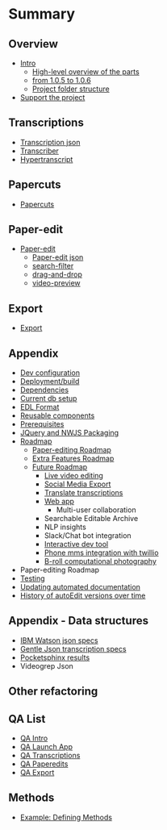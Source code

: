 # Summary

## Overview

* [Intro](README.md)
  * [High-level overview of the parts](high-level-overview-of-the-parts.md)
  * [from 1.0.5 to 1.0.6](from-105-to-106.md)
  * [Project folder structure](architecture.md)
* [Support the project](support-the-project.md)

## Transcriptions

* [Transcription json](transcriptions/transcriptions.md)
* [Transcriber](transcriptions/transcriber.md)
* [Hypertranscript](transcriptions/hypertranscript.md)

## Papercuts

* [Papercuts](papercuts/papercuts.md)

## Paper-edit

* [Paper-edit](paper-edit/paper-edit.md)
  * [Paper-edit json](paper-edit/paper-edit/paper-edit-json.md)
  * [search-filter](paper-edit/paper-edit/paper-editsearch-filter.md)
  * [drag-and-drop](paper-edit/paper-edit/paper-editdrag-and-drop.md)
  * [video-preview](paper-edit/paper-edit/paper-editvideo-preview.md)

## Export

* [Export](export/export.md)

## Appendix

* [Dev configuration](dev-configuration.md)
* [Deployment/build](deploymentbuild.md)
* [Dependencies](dependencies.md)
* [Current db setup](current-db-setup.md)
* [EDL Format](edl-format.md)
* [Reusable components](reusable-components.md)
* [Prerequisites](prerequisites.md)
* [JQuery and NWJS Packaging](jquery-and-nwjs-packaging.md)
* [Roadmap](roadmap.md)
  * [Paper-editing Roadmap](roadmap/paper-editing-roadmap.md)
  * [Extra Features Roadmap ](roadmap/extra-features-roadmap.md)
  * [Future Roadmap](roadmap/future-roadmap.md)
    * [Live video editing](roadmap/future-roadmap/live-video-editing.md)
    * [Social Media Export](roadmap/future-roadmap/social-media-export.md)
    * [Translate transcriptions](roadmap/future-roadmap/translate-transcriptions.md)
    * [Web app](roadmap/future-roadmap/web-app.md)
      * Multi-user collaboration
    * Searchable Editable Archive
    * NLP insights
    * Slack/Chat bot integration
    * [Interactive dev tool](roadmap/future-roadmap/interactive-dev-tool.md)
    * [Phone mms integration with twillio](roadmap/future-roadmap/phone-mms-integration-with-twillio.md)
    * [B-roll computational photography](roadmap/future-roadmap/b-roll-computational-photography.md)
* Paper-editing Roadmap
* [Testing](testing.md)
* [Updating automated documentation](updating-automated-documentation.md)
* [History of autoEdit versions over time](history-of-autoedit-versions-over-time.md)

## Appendix - Data structures

* [IBM Watson json specs](ibm-watson-json-specs.md)
* [Gentle Json transcription specs](gentle-json-transcription-specs.md)
* [Pocketsphinx results](pocketsphinx-results.md)
* Videogrep Json

## Other refactoring

## QA List

* [QA Intro](qa/qa-intro.md)
* [QA Launch App](qa/qa-launch-app.md)
* [QA Transcriptions](qa/qa-transcriptions.md)
* [QA Paperedits](qa/qa-paperedits.md)
* [QA Export ](qa/qa-export.md)

## Methods

* [Example: Defining Methods](methods.md)

